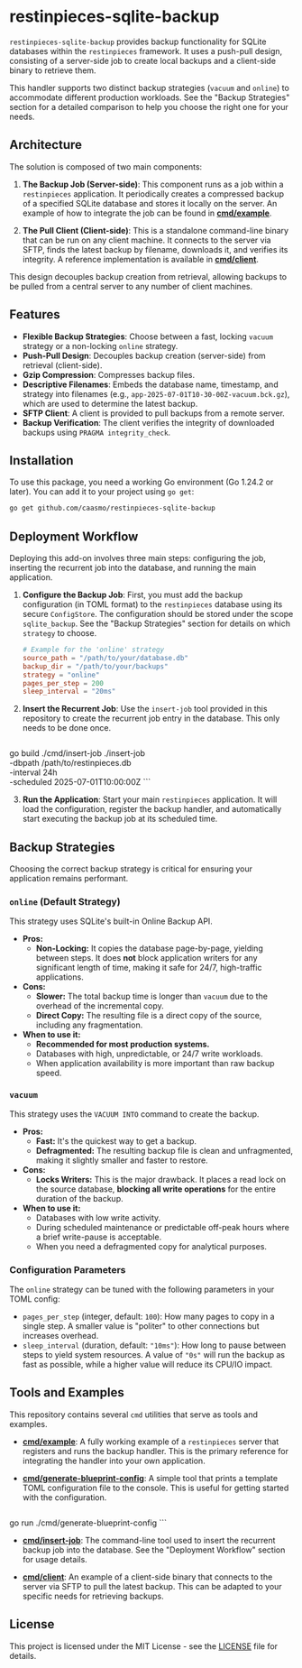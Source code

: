 # restinpieces-sqlite-backup

`restinpieces-sqlite-backup` provides backup functionality for SQLite databases within the `restinpieces` framework. It uses a push-pull design, consisting of a server-side job to create local backups and a client-side binary to retrieve them.

This handler supports two distinct backup strategies (`vacuum` and `online`) to accommodate different production workloads. See the "Backup Strategies" section for a detailed comparison to help you choose the right one for your needs.

## Architecture

The solution is composed of two main components:

1.  **The Backup Job (Server-side)**: This component runs as a job within a `restinpieces` application. It periodically creates a compressed backup of a specified SQLite database and stores it locally on the server. An example of how to integrate the job can be found in **[cmd/example](https://github.com/caasmo/restinpieces-sqlite-backup/tree/master/cmd/example)**.

2.  **The Pull Client (Client-side)**: This is a standalone command-line binary that can be run on any client machine. It connects to the server via SFTP, finds the latest backup by filename, downloads it, and verifies its integrity. A reference implementation is available in **[cmd/client](https://github.com/caasmo/restinpieces-sqlite-backup/tree/master/cmd/client)**.

This design decouples backup creation from retrieval, allowing backups to be pulled from a central server to any number of client machines.

## Features

-   **Flexible Backup Strategies**: Choose between a fast, locking `vacuum` strategy or a non-locking `online` strategy.
-   **Push-Pull Design**: Decouples backup creation (server-side) from retrieval (client-side).
-   **Gzip Compression**: Compresses backup files.
-   **Descriptive Filenames**: Embeds the database name, timestamp, and strategy into filenames (e.g., `app-2025-07-01T10-30-00Z-vacuum.bck.gz`), which are used to determine the latest backup.
-   **SFTP Client**: A client is provided to pull backups from a remote server.
-   **Backup Verification**: The client verifies the integrity of downloaded backups using `PRAGMA integrity_check`.

## Installation

To use this package, you need a working Go environment (Go 1.24.2 or later). You can add it to your project using `go get`:

```bash
go get github.com/caasmo/restinpieces-sqlite-backup
```

## Deployment Workflow

Deploying this add-on involves three main steps: configuring the job, inserting the recurrent job into the database, and running the main application.

1.  **Configure the Backup Job**: First, you must add the backup configuration (in TOML format) to the `restinpieces` database using its secure `ConfigStore`. The configuration should be stored under the scope `sqlite_backup`. See the "Backup Strategies" section for details on which `strategy` to choose.
    ```toml
    # Example for the 'online' strategy
    source_path = "/path/to/your/database.db"
    backup_dir = "/path/to/your/backups"
    strategy = "online"
    pages_per_step = 200
    sleep_interval = "20ms"
    ```

2.  **Insert the Recurrent Job**: Use the `insert-job` tool provided in this repository to create the recurrent job entry in the database. This only needs to be done once.
    ```bash
go build ./cmd/insert-job
./insert-job \
  -dbpath /path/to/restinpieces.db \
  -interval 24h \
  -scheduled 2025-07-01T10:00:00Z
    ```

3.  **Run the Application**: Start your main `restinpieces` application. It will load the configuration, register the backup handler, and automatically start executing the backup job at its scheduled time.

## Backup Strategies

Choosing the correct backup strategy is critical for ensuring your application remains performant.

### `online` (Default Strategy)

This strategy uses SQLite's built-in Online Backup API.

-   **Pros:**
    -   **Non-Locking:** It copies the database page-by-page, yielding between steps. It does **not** block application writers for any significant length of time, making it safe for 24/7, high-traffic applications.
-   **Cons:**
    -   **Slower:** The total backup time is longer than `vacuum` due to the overhead of the incremental copy.
    -   **Direct Copy:** The resulting file is a direct copy of the source, including any fragmentation.
-   **When to use it:**
    -   **Recommended for most production systems.**
    -   Databases with high, unpredictable, or 24/7 write workloads.
    -   When application availability is more important than raw backup speed.

### `vacuum`

This strategy uses the `VACUUM INTO` command to create the backup.

-   **Pros:**
    -   **Fast:** It's the quickest way to get a backup.
    -   **Defragmented:** The resulting backup file is clean and unfragmented, making it slightly smaller and faster to restore.
-   **Cons:**
    -   **Locks Writers:** This is the major drawback. It places a read lock on the source database, **blocking all write operations** for the entire duration of the backup.
-   **When to use it:**
    -   Databases with low write activity.
    -   During scheduled maintenance or predictable off-peak hours where a brief write-pause is acceptable.
    -   When you need a defragmented copy for analytical purposes.

### Configuration Parameters

The `online` strategy can be tuned with the following parameters in your TOML config:

-   `pages_per_step` (integer, default: `100`): How many pages to copy in a single step. A smaller value is "politer" to other connections but increases overhead.
-   `sleep_interval` (duration, default: `"10ms"`): How long to pause between steps to yield system resources. A value of `"0s"` will run the backup as fast as possible, while a higher value will reduce its CPU/IO impact.

## Tools and Examples

This repository contains several `cmd` utilities that serve as tools and examples.

-   **[cmd/example](https://github.com/caasmo/restinpieces-sqlite-backup/tree/master/cmd/example)**: A fully working example of a `restinpieces` server that registers and runs the backup handler. This is the primary reference for integrating the handler into your own application.

-   **[cmd/generate-blueprint-config](https://github.com/caasmo/restinpieces-sqlite-backup/tree/master/cmd/generate-blueprint-config)**: A simple tool that prints a template TOML configuration file to the console. This is useful for getting started with the configuration.
    ```bash
go run ./cmd/generate-blueprint-config
    ```

-   **[cmd/insert-job](https://github.com/caasmo/restinpieces-sqlite-backup/tree/master/cmd/insert-job)**: The command-line tool used to insert the recurrent backup job into the database. See the "Deployment Workflow" section for usage details.

-   **[cmd/client](https://github.com/caasmo/restinpieces-sqlite-backup/tree/master/cmd/client)**: An example of a client-side binary that connects to the server via SFTP to pull the latest backup. This can be adapted to your specific needs for retrieving backups.

## License

This project is licensed under the MIT License - see the [LICENSE](LICENSE) file for details.